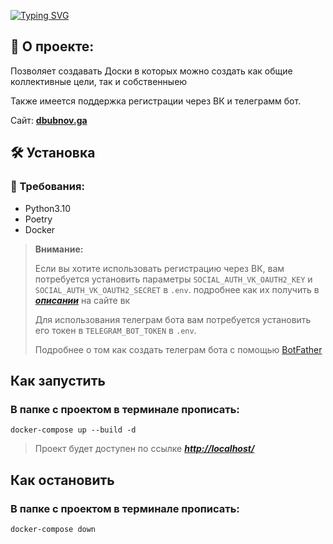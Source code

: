 [![Typing SVG](https://readme-typing-svg.herokuapp.com?color=%2336BCF7&lines=Планировщик)](https://git.io/typing-svg)
## 📖 О проекте:

Позволяет создавать Доски в которых можно создать как общие коллективные цели, так и собственныею

Также имеется поддержка регистрации через ВК и телеграмм бот.

Сайт: **[dbubnov.ga](http://dbubnov.ga/)**

## 🛠 Установка

### 🧾 Требования:

- Python3.10
- Poetry
- Docker

> **Внимание:**
>
> Если вы хотите использовать регистрацию через ВК,
> вам потребуется установить параметры `SOCIAL_AUTH_VK_OAUTH2_KEY` и `SOCIAL_AUTH_VK_OAUTH2_SECRET` в `.env`.
> подробнее как их получить в ***[описании](https://dev.vk.com/mini-apps/management/settings)*** на сайте вк
>
> Для использования телеграм бота вам потребуется установить его токен в `TELEGRAM_BOT_TOKEN` в `.env`.
>
> Подробнее о том как создать телеграм бота с помощью [BotFather](https://core.telegram.org/bots#6-botfather)

## Как запустить

### В папке с проектом в терминале прописать:
```Sh
docker-compose up --build -d
```

>Проект будет доступен по ссылке
>***[http://localhost/](http://localhost/)***

## Как остановить

### В папке с проектом в терминале прописать:
```Sh
docker-compose down
```
